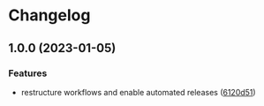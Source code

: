 # Changelog

## 1.0.0 (2023-01-05)


### Features

* restructure workflows and enable automated releases ([6120d51](https://github.com/rolehippie/gai/commit/6120d5139b0f9abb678374ae7b104f6f57ac2382))
